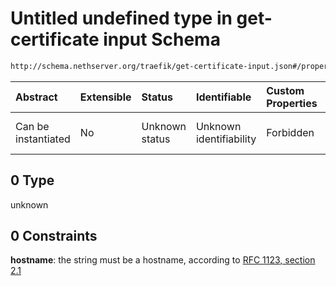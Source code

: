 # Untitled undefined type in get-certificate input Schema

```txt
http://schema.nethserver.org/traefik/get-certificate-input.json#/properties/fqdn/oneOf/0
```



| Abstract            | Extensible | Status         | Identifiable            | Custom Properties | Additional Properties | Access Restrictions | Defined In                                                                                |
| :------------------ | :--------- | :------------- | :---------------------- | :---------------- | :-------------------- | :------------------ | :---------------------------------------------------------------------------------------- |
| Can be instantiated | No         | Unknown status | Unknown identifiability | Forbidden         | Allowed               | none                | [get-certificate-input.json\*](traefik/get-certificate-input.json "open original schema") |

## 0 Type

unknown

## 0 Constraints

**hostname**: the string must be a hostname, according to [RFC 1123, section 2.1](https://tools.ietf.org/html/rfc1123 "check the specification")
